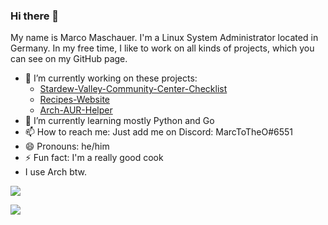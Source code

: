 ### Hi there 👋
My name is Marco Maschauer. I'm a Linux System Administrator located in Germany. In my free time, I like to work on all kinds of projects, which you can see on my GitHub page.

- 🔭 I’m currently working on these projects: 
  - [Stardew-Valley-Community-Center-Checklist](https://github.com/marcomaschauer/Stardew-Valley-Community-Center-Checklist) 
  - [Recipes-Website](https://github.com/marcomaschauer/Recipes-Website)
  - [Arch-AUR-Helper](https://github.com/marcomaschauer/Arch-AUR-Helper)
- 🌱 I’m currently learning mostly Python and Go
- 📫 How to reach me: Just add me on Discord: MarcToTheO#6551
- 😄 Pronouns: he/him
- ⚡ Fun fact: I'm a really good cook
- I use Arch btw.

[![](https://github-readme-stats.vercel.app/api?username=marcomaschauer&show_icons=true&theme=radical)](https://github.com/marcomaschauer)

[![](https://github-readme-stats.vercel.app/api/top-langs/?username=marcomaschauer&theme=radical)](https://github.com/marcomaschauer)

